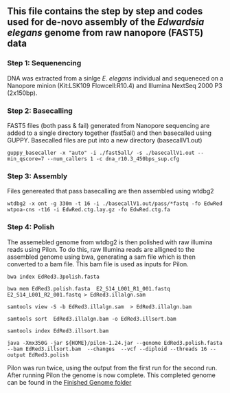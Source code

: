## This file contains the step by step and codes used for de-novo assembly of the *Edwardsia elegans* genome from raw nanopore (FAST5) data

### Step 1: Sequenencing
DNA was extracted from a sinlge *E. elegans* individual and sequeneced on a Nanopore minion (Kit:LSK109 Flowcell:R10.4) and Illumina NextSeq 2000 P3 (2x150bp). 

### Step 2: Basecalling
FAST5 files (both pass & fail) generated from Nanopore sequencing are added to a single directory together (fast5all) and then basecalled using GUPPY.
Basecalled files are put into a new directory (basecallV1.out)

`guppy_basecaller -x "auto" -i ./fast5all/ -s ./basecallV1.out --min_qscore=7 --num_callers 1 -c dna_r10.3_450bps_sup.cfg`

### Step 3: Assembly
Files genereated that pass basecalling are then assembled using wtdbg2

`wtdbg2 -x ont -g 330m -t 16 -i ./basecallV1.out/pass/*fastq -fo EdwRed
wtpoa-cns -t16 -i EdwRed.ctg.lay.gz -fo EdwRed.ctg.fa`

### Step 4: Polish
The assemebled genome from wtdbg2 is then polished with raw illumina reads using Pilon.
To do this, raw Illumina reads are alligned to the assembled genome using bwa, generating a sam file which is then converted to a bam file.
This bam file is used as inputs for Pilon.

`bwa index EdRed3.3polish.fasta`

`bwa mem EdRed3.polish.fasta  E2_S14_L001_R1_001.fastq E2_S14_L001_R2_001.fastq > EdRed3.illalgn.sam`

`samtools view -S -b EdRed3.illalgn.sam  > EdRed3.illalgn.bam`

`samtools sort  EdRed3.illalgn.bam -o EdRed3.illsort.bam`

`samtools index EdRed3.illsort.bam`

`java -Xmx350G -jar ${HOME}/pilon-1.24.jar --genome EdRed3.polish.fasta --bam EdRed3.illsort.bam  --changes  --vcf --diploid --threads 16 --output EdRed3.polish`


Pilon was run twice, using the output from the first run for the second run. 
After running Pilon the genome is now complete.
This completed genome can be found in the [Finished Genome folder](../../Finished_Genome) 
